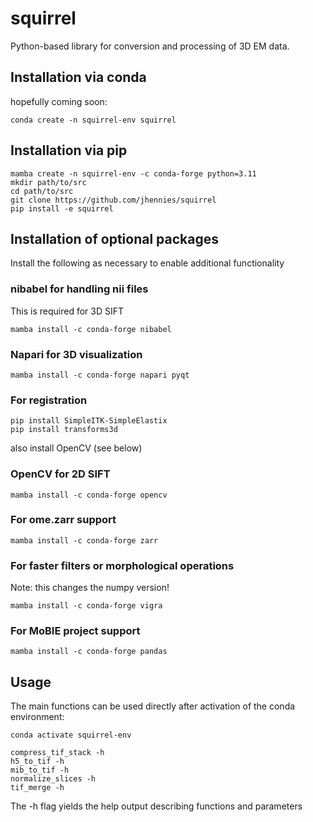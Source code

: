 # squirrel

Python-based library for conversion and processing of 3D EM data.

## Installation via conda

hopefully coming soon:

```
conda create -n squirrel-env squirrel
```

## Installation via pip

```
mamba create -n squirrel-env -c conda-forge python=3.11
mkdir path/to/src
cd path/to/src
git clone https://github.com/jhennies/squirrel
pip install -e squirrel
```

## Installation of optional packages

Install the following as necessary to enable additional functionality

### nibabel for handling nii files
This is required for 3D SIFT
```
mamba install -c conda-forge nibabel
```

### Napari for 3D visualization
```
mamba install -c conda-forge napari pyqt
```

### For registration
```
pip install SimpleITK-SimpleElastix
pip install transforms3d
```
also install OpenCV (see below)

### OpenCV for 2D SIFT 
```
mamba install -c conda-forge opencv
```

### For ome.zarr support
```
mamba install -c conda-forge zarr
```

### For faster filters or morphological operations

Note: this changes the numpy version!
```
mamba install -c conda-forge vigra
```

### For MoBIE project support
```
mamba install -c conda-forge pandas
```

## Usage

The main functions can be used directly after activation of the 
conda environment:

```
conda activate squirrel-env

compress_tif_stack -h
h5_to_tif -h
mib_to_tif -h
normalize_slices -h
tif_merge -h
```

The -h flag yields the help output describing functions and parameters
